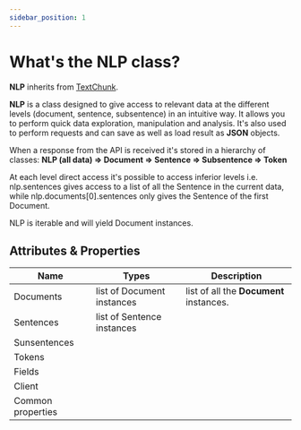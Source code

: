 ```yaml
---
sidebar_position: 1
---
```


# What's the NLP class?

**NLP** inherits from [TextChunk](https://lettria-documentation.readme.io/docs/textchunk).

**NLP** is a class designed to give access to relevant data at the different levels (document, sentence, subsentence) in an intuitive way. It allows you to perform quick data exploration, manipulation and analysis.
It's also used to perform requests and can save as well as load result as **JSON** objects.

When a response from the API is received it's stored in a hierarchy of classes:
**NLP (all data) => Document => Sentence => Subsentence => Token**

At each level direct access it's possible to access inferior levels  i.e. nlp.sentences gives access to a list of all the Sentence in the current data, while nlp.documents[0].sentences only gives the Sentence of the first Document.

NLP is iterable and will yield Document instances.


## Attributes & Properties

| Name        | Types                      | Description                             |
| ------------| ---------------------------| --------------------------------------  |
| Documents   | list of Document instances | list of all the **Document** instances. |
| Sentences   | list of Sentence instances |                                         |
| Sunsentences|                            |                                         |
| Tokens      |                            |                                         |
| Fields      |                            |                                         |
| Client      |                            |                                         |
| Common properties |                      |                                         |
